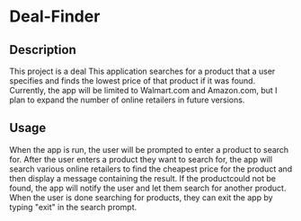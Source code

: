 # Deal-Finder

## Description

This project is a deal This application searches for a product that a user specifies and finds the
lowest price of that product if it was found.
Currently, the app will be limited to Walmart.com and Amazon.com, but I plan to
expand the number of online retailers in future versions.

## Usage

When the app is run, the user will be prompted to enter a product to search for.
After the user enters a product they want to search for, the app will search
various online retailers to find the cheapest price for the product and then
display a message containing the result. If the productcould not be found, the
app will notify the user and let them search for another product. When the user
is done searching for products, they can exit the app by typing "exit" in the
search prompt.
